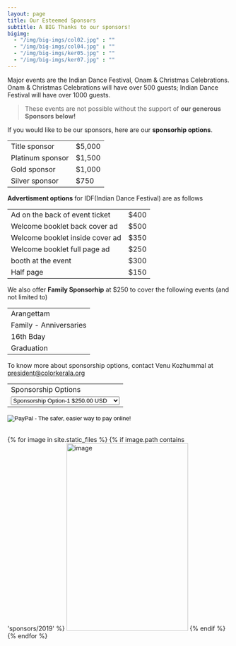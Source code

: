 ```yaml
---
layout: page
title: Our Esteemed Sponsors
subtitle: A BIG Thanks to our sponsors!
bigimg:
  - "/img/big-imgs/col02.jpg" : ""
  - "/img/big-imgs/col04.jpg" : ""
  - "/img/big-imgs/ker05.jpg" : ""
  - "/img/big-imgs/ker07.jpg" : ""
---
```

Major events are the Indian Dance Festival, Onam & Christmas Celebrations. Onam & Christmas Celebrations will have over 500 guests; Indian Dance Festival will have over 1000 guests. 

>These events are not possible without the support of **our generous Sponsors below!**

If you would like to be our sponsors, here are our **sponsorhip options**. 
<br/>
<table><tr><td>Title sponsor</td><td>$5,000</td></tr><tr><td>Platinum sponsor</td><td>$1,500</td></tr>
<tr><td>Gold sponsor</td><td>$1,000</td></tr><tr><td>Silver sponsor</td><td>$750</td></tr></table>

**Advertisment options** for IDF(Indian Dance Festival) are as follows

<table><tr><td>Ad on the back of event ticket</td><td>$400</td></tr><tr><td>
Welcome booklet back cover ad</td><td>$500</td></tr><tr><td>
Welcome booklet inside cover ad</td><td>$350</td></tr><tr><td>
Welcome booklet full page ad</td><td>$250</td></tr><tr><td>
booth at the event</td><td>$300</td></tr><tr><td>
Half page</td><td>$150</td></tr></table>

We also offer **Family Sponsorhip** at $250 to cover the following events (and not limited to)
<table><tr><td>Arangettam</td></tr><tr><td>Family - Anniversaries</td></tr><tr><td>16th Bday</td></tr><tr><td>Graduation</td></tr></table>

To know more about sponsorship options, contact Venu Kozhummal at [president@colorkerala.org](mailto:president@colorkerala.org)

<form action="https://www.paypal.com/cgi-bin/webscr" method="post" target="_top">
<input type="hidden" name="cmd" value="_s-xclick">
<input type="hidden" name="hosted_button_id" value="38E8MVS458QC6">
<table>
<tr><td><input type="hidden" name="on0" value="Sponsorship Options">Sponsorship Options</td></tr><tr><td><select name="os0">
<option value="Sponsorship Option-1">Sponsorship Option-1 $250.00 USD</option>
<option value="Sponsorship Option-2">Sponsorship Option-2 $350.00 USD</option>
<option value="Sponsorship Option-3">Sponsorship Option-3 $500.00 USD</option>
<option value="Sponsorship Option-4">Sponsorship Option-4 $1,000.00 USD</option>
<option value="Silver sponsor">Silver sponsor $750.00 USD</option>
<option value="Gold sponsor">Gold sponsor $1,000.00 USD</option>
<option value="Platinum sponsor">Platinum sponsor $1,500.00 USD</option>
<option value="Title sponsor">Title sponsor $5,000.00 USD</option>
</select> </td></tr>
</table>
<input type="hidden" name="currency_code" value="USD">
<input type="image" src="https://www.paypalobjects.com/en_US/i/btn/btn_paynowCC_LG.gif" border="0" name="submit" alt="PayPal - The safer, easier way to pay online!">
<img alt="" border="0" src="https://www.paypalobjects.com/en_US/i/scr/pixel.gif" width="1" height="1">
</form>


<br>
<div id="container">
	{% for image in site.static_files %}
		{% if image.path contains 'sponsors/2019' %}
			<img src="{{ site.baseurl }}{{ image.path }}" alt="image" height="425" width="275"/>
		{% endif %}
	{% endfor %}
</div>

